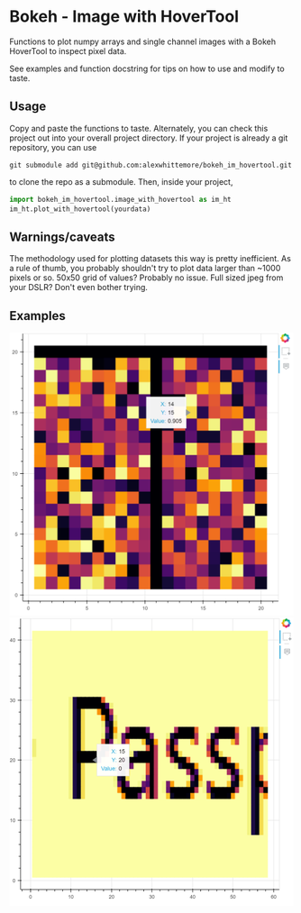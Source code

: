 # Bokeh - Image with HoverTool
Functions to plot numpy arrays and single channel images with a Bokeh HoverTool to inspect pixel data.

See examples and function docstring for tips on how to use and modify to taste.

## Usage
Copy and paste the functions to taste. Alternately, you can check this project out into your overall project directory. If your project is already a git repository, you can use
```
git submodule add git@github.com:alexwhittemore/bokeh_im_hovertool.git
```
to clone the repo as a submodule. Then, inside your project,
```python
import bokeh_im_hovertool.image_with_hovertool as im_ht
im_ht.plot_with_hovertool(yourdata)
```

## Warnings/caveats
The methodology used for plotting datasets this way is pretty inefficient. As a rule of thumb, you probably shouldn't try to plot data larger than ~1000 pixels or so. 50x50 grid of values? Probably no issue. Full sized jpeg from your DSLR? Don't even bother trying.


## Examples
![Rendered numpy array](/example_screenshots/random_t.png?raw=true "Rendered numpy array")
![Test image from file](/example_screenshots/image.png?raw=true "Image loaded from file with PIL")